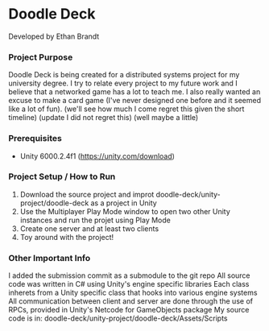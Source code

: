 # Doodle Deck

Developed by Ethan Brandt

### Project Purpose
Doodle Deck is being created for a distributed systems project for my university degree. I try to relate every project to my future work and I believe that a networked game has a lot to teach me. I also really wanted an excuse to make a card game (I've never designed one before and it seemed like a lot of fun). (we'll see how much I come regret this given the short timeline) (update I did not regret this) (well maybe a little)

### Prerequisites
- Unity 6000.2.4f1 (https://unity.com/download)

### Project Setup / How to Run
1. Download the source project and improt doodle-deck/unity-project/doodle-deck as a project in Unity
2. Use the Multiplayer Play Mode window to open two other Unity instances and run the projet using Play Mode
3. Create one server and at least two clients
4. Toy around with the project!

### Other Important Info
I added the submission commit as a submodule to the git repo
All source code was written in C# using Unity's engine specific libraries
Each class inherets from a Unity specific class that hooks into various engine systems
All communication between client and server are done through the use of RPCs, provided in Unity's Netcode for GameObjects package
My source code is in: doodle-deck/unity-project/doodle-deck/Assets/Scripts